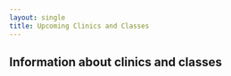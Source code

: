 ```yaml
---
layout: single
title: Upcoming Clinics and Classes
---
```


## Information about clinics and classes
